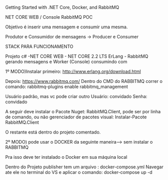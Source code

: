 Getting Started with .NET Core, Docker, and RabbitMQ

NET CORE WEB / Console RabbitMQ POC

Objetivo é inserir uma mensagem e consumir uma mesma.

Produtor e Consumidor de mensagens -> Producer e Consumer

STACK PARA FUNCIONAMENTO

Projeto c# -NET CORE WEB - NET CORE 2.2 LTS ErLang - RabbitMQ gerando mensagens  e Worker (Console) consumindo com 

1º MODO)Instalar primeiro: http://www.erlang.org/download.html

Depois: https://www.rabbitmq.com/ Dentro do CMD do RABBITMQ correr o comando: rabbitmq-plugins enable rabbitmq_management

Usuário padrão, mas vc pode criar outro Usuário: convidado Senha: convidado

A seguir deve instalar o Pacote Nuget: RabbitMQ.Client, pode ser por linha de comando, ou não gerenciador de pacotes visual: Instalar-Pacote RabbitMQ.Client

O restante está dentro do projeto comentado.

2º MODO)  pode usar o DOCKER da seguinte maneira--> sem instalar o RABBITMQ

Pra isso deve ter instalado o Docker em sua máquina local

Dentro do Projeto publisher tem um arquivo : docker-compose.yml
Navegar ate ele no terminal do VS  e aplicar o comando: docker-compose up -d






